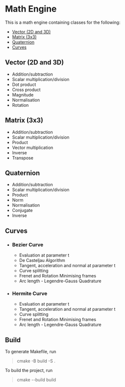 # Math Engine

This is a math engine containing classes for the following:

* [Vector (2D and 3D)](#vector-2d-and-3d)
* [Matrix (3x3)](#matrix-3x3)
* [Quaternion](#quaternion)
* [Curves](#curves)

## Vector (2D and 3D)

- Addition/subtraction
- Scalar multiplication/division
- Dot product
- Cross product
- Magnitude
- Normalisation
- Rotation

## Matrix (3x3)

- Addition/subtraction
- Scalar multiplication/division
- Product
- Vector multiplication
- Inverse
- Transpose

## Quaternion

- Addition/subtraction
- Scalar multiplication/division
- Product
- Norm
- Normalisation
- Conjugate
- Inverse

## Curves
* ### Bezier Curve
  * Evaluation at parameter t
  * De Casteljau Algorithm
  * Tangent, acceleration and normal at parameter t
  * Curve splitting
  * Frenet and Rotation Minimising frames
  * Arc length - Legendre-Gauss Quadrature
* ### Hermite Curve
  * Evaluation at parameter t
  * Tangent, acceleration and normal at parameter t
  * Curve splitting
  * Frenet and Rotation Minimising frames
  * Arc length - Legendre-Gauss Quadrature

## Build

To generate Makefile, run

> cmake -B build -S .

To build the project, run

> cmake --build build
